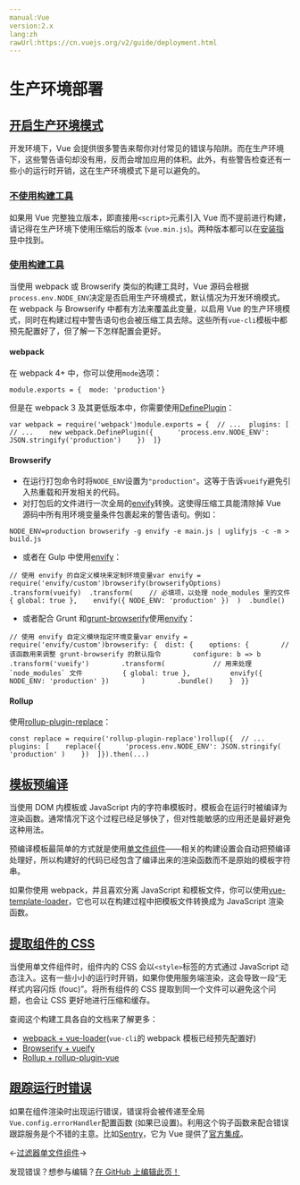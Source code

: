 ```yaml
---
manual:Vue
version:2.x
lang:zh
rawUrl:https://cn.vuejs.org/v2/guide/deployment.html
---
```



# 生产环境部署

## [开启生产环境模式](%24849#开启生产环境模式 "开启生产环境模式")<a name="开启生产环境模式"></a>


开发环境下，Vue 会提供很多警告来帮你对付常见的错误与陷阱。而在生产环境下，这些警告语句却没有用，反而会增加应用的体积。此外，有些警告检查还有一些小的运行时开销，这在生产环境模式下是可以避免的。


### [不使用构建工具](%24849#不使用构建工具 "不使用构建工具")<a name="不使用构建工具"></a>


如果用 Vue 完整独立版本，即直接用`<script>`元素引入 Vue 而不提前进行构建，请记得在生产环境下使用压缩后的版本 (`vue.min.js`)。两种版本都可以在[安装指导](%24823#直接用-lt-script-gt-引入 "")中找到。


### [使用构建工具](%24849#使用构建工具 "使用构建工具")<a name="使用构建工具"></a>


当使用 webpack 或 Browserify 类似的构建工具时，Vue 源码会根据`process.env.NODE_ENV`决定是否启用生产环境模式，默认情况为开发环境模式。在 webpack 与 Browserify 中都有方法来覆盖此变量，以启用 Vue 的生产环境模式，同时在构建过程中警告语句也会被压缩工具去除。这些所有`vue-cli`模板中都预先配置好了，但了解一下怎样配置会更好。


#### webpack<a name="webpack"></a>


在 webpack 4+ 中，你可以使用`mode`选项：

```
module.exports = {  mode: 'production'}
``` 



但是在 webpack 3 及其更低版本中，你需要使用[DefinePlugin](%2458  "")：

```
var webpack = require('webpack')module.exports = {  // ...  plugins: [    // ...    new webpack.DefinePlugin({      'process.env.NODE_ENV': JSON.stringify('production')    })  ]}
``` 


#### Browserify<a name="Browserify"></a>

* 在运行打包命令时将`NODE_ENV`设置为`"production"`。这等于告诉`vueify`避免引入热重载和开发相关的代码。
* 对打包后的文件进行一次全局的[envify](%2459  "")转换。这使得压缩工具能清除掉 Vue 源码中所有用环境变量条件包裹起来的警告语句。例如：
```
NODE_ENV=production browserify -g envify -e main.js | uglifyjs -c -m > build.js
``` 


* 或者在 Gulp 中使用[envify](%2459  "")：

```
// 使用 envify 的自定义模块来定制环境变量var envify = require('envify/custom')browserify(browserifyOptions)  .transform(vueify)  .transform(    // 必填项，以处理 node_modules 里的文件    { global: true },    envify({ NODE_ENV: 'production' })  )  .bundle()
```
* 或者配合 Grunt 和[grunt-browserify](%25035  "")使用[envify](%2459  "")：

```
// 使用 envify 自定义模块指定环境变量var envify = require('envify/custom')browserify: {  dist: {    options: {        // 该函数用来调整 grunt-browserify 的默认指令        configure: b => b        .transform('vueify')        .transform(            // 用来处理 `node_modules` 文件          { global: true },          envify({ NODE_ENV: 'production' })        )        .bundle()    }  }}
```

#### Rollup<a name="Rollup"></a>


使用[rollup-plugin-replace](%25003  "")：

```
const replace = require('rollup-plugin-replace')rollup({  // ...  plugins: [    replace({      'process.env.NODE_ENV': JSON.stringify( 'production' )    })  ]}).then(...)
``` 


## [模板预编译](%24849#模板预编译 "模板预编译")<a name="模板预编译"></a>


当使用 DOM 内模板或 JavaScript 内的字符串模板时，模板会在运行时被编译为渲染函数。通常情况下这个过程已经足够快了，但对性能敏感的应用还是最好避免这种用法。



预编译模板最简单的方式就是使用[单文件组件](%24799  "")——相关的构建设置会自动把预编译处理好，所以构建好的代码已经包含了编译出来的渲染函数而不是原始的模板字符串。



如果你使用 webpack，并且喜欢分离 JavaScript 和模板文件，你可以使用[vue-template-loader](%25038  "")，它也可以在构建过程中把模板文件转换成为 JavaScript 渲染函数。


## [提取组件的 CSS](%24849#提取组件的-CSS "提取组件的 CSS")<a name="提取组件的-CSS"></a>


当使用单文件组件时，组件内的 CSS 会以`<style>`标签的方式通过 JavaScript 动态注入。这有一些小小的运行时开销，如果你使用服务端渲染，这会导致一段“无样式内容闪烁 (fouc)”。将所有组件的 CSS 提取到同一个文件可以避免这个问题，也会让 CSS 更好地进行压缩和缓存。



查阅这个构建工具各自的文档来了解更多：


* [webpack + vue-loader](%25040  "")(`vue-cli`的 webpack 模板已经预先配置好)
* [Browserify + vueify](%25041  "")
* [Rollup + rollup-plugin-vue](%25042  "")

## [跟踪运行时错误](%24849#跟踪运行时错误 "跟踪运行时错误")<a name="跟踪运行时错误"></a>


如果在组件渲染时出现运行错误，错误将会被传递至全局`Vue.config.errorHandler`配置函数 (如果已设置)。利用这个钩子函数来配合错误跟踪服务是个不错的主意。比如[Sentry](%25044  "")，它为 Vue 提供了[官方集成](%25045  "")。

←[过滤器](%25046  "")[单文件组件](%24799  "")→

发现错误？想参与编辑？[在 GitHub 上编辑此页！](%25047  "")

